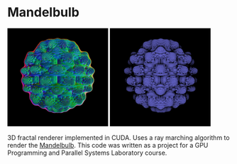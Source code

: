 # Mandelbulb

<p float="center">
  <img src="https://github.com/orsibankovi/mandelbulb/blob/main/results/pictures/normalvectors.PNG" width="45%" />
  <img src="https://github.com/orsibankovi/mandelbulb/blob/main/results/pictures/original.PNG" width="45%" />
</p>

3D fractal renderer implemented in CUDA. Uses a ray marching algorithm to render the [Mandelbulb](https://veramommersteeg.nl/wp-content/uploads/Mandelbulb.pdf). This code was written as a project for a GPU Programming and Parallel Systems Laboratory course.